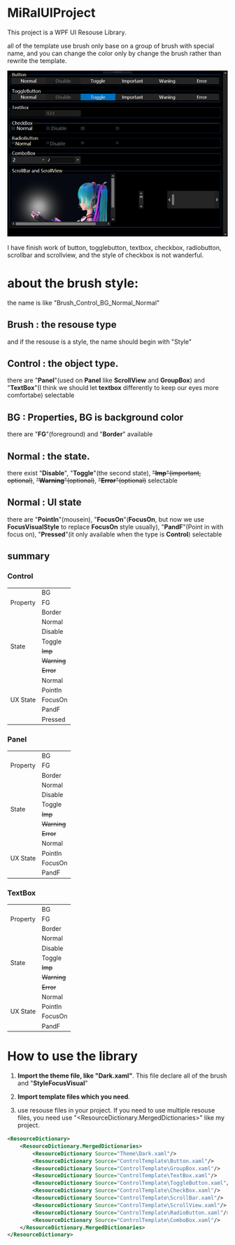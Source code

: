 # MiRaIUIProject

This project is a WPF UI Resouse Library.

all of the template use brush only base on a group of brush with special name, and you can change the color only by change the brush rather than rewrite the template.

![20181224](./Imgs/20181224.png)

I have finish work of button, togglebutton, textbox, checkbox, radiobutton, scrollbar and scrollview, and the style of checkbox is not wanderful.


# about the brush style:
the name is like "Brush_Control_BG_Normal_Normal"

## Brush : the resouse type
and if the resouse is a style, the name should begin with "Style"

## Control : the object type.
there are "**Panel**"(used on **Panel** like **ScrollView** and **GroupBox**) and "**TextBox**"(I think we should let **textbox** differently to keep our eyes more comfortabe) selectable

## BG : Properties, BG is background color
there are "**FG**"(foreground) and "**Border**" available
## Normal : the state.
there exist "**Disable**", "**Toggle**"(the second state), ~~"**Imp**"(important, optional)~~, ~~"**Warning**"(optional)~~, ~~"**Error**"(optional)~~ selectable

## Normal : UI state
there are "**PointIn**"(mousein), "**FocusOn**"(**FocusOn**, but now we use **FocusVisualStyle** to replace **FocusOn** style usually), "**PandF**"(Point in with focus on), "**Pressed**"(it only available when the type is **Control**) selectable

## summary
### Control
<table>
<tr>
	<td rowspan="3">Property</td>
	<td>BG</td>
</tr>
<tr> <td>FG</td> </tr>
<tr> <td>Border</td> </tr>
<tr>
	<td rowspan="6">State</td>
	<td>Normal</td>
</tr>
<tr> <td>Disable</td> </tr>
<tr> <td>Toggle</td> </tr>
<tr> <td><s>Imp</s></td> </tr>
<tr> <td><s>Warning</s></td> </tr>
<tr> <td><s>Error</s></td> </tr>

<tr>
	<td rowspan="5">UX State</td>
	<td>Normal</td>
</tr>
<tr> <td>PointIn</td> </tr>
<tr> <td>FocusOn</td> </tr>
<tr> <td>PandF</td> </tr>
<tr> <td>Pressed</td> </tr>

</table>

### Panel
<table>

<tr>
	<td rowspan="3">Property</td>
	<td>BG</td>
</tr>
<tr> <td>FG</td> </tr>
<tr> <td>Border</td> </tr>
<tr>
	<td rowspan="6">State</td>
	<td>Normal</td>
</tr>
<tr> <td>Disable</td> </tr>
<tr> <td>Toggle</td> </tr>
<tr> <td><s>Imp</s></td> </tr>
<tr> <td><s>Warning</s></td> </tr>
<tr> <td><s>Error</s></td> </tr>

<tr>
	<td rowspan="4">UX State</td>
	<td>Normal</td>
</tr>
<tr> <td>PointIn</td> </tr>
<tr> <td>FocusOn</td> </tr>
<tr> <td>PandF</td> </tr>
</table>

### TextBox
<table>
<tr>
	<td rowspan="3">Property</td>
	<td>BG</td>
</tr>
<tr> <td>FG</td> </tr>
<tr> <td>Border</td> </tr>
<tr>
	<td rowspan="6">State</td>
	<td>Normal</td>
</tr>
<tr> <td>Disable</td> </tr>
<tr> <td>Toggle</td> </tr>
<tr> <td><s>Imp</s></td> </tr>
<tr> <td><s>Warning</s></td> </tr>
<tr> <td><s>Error</s></td> </tr>

<tr>
	<td rowspan="4">UX State</td>
	<td>Normal</td>
</tr>
<tr> <td>PointIn</td> </tr>
<tr> <td>FocusOn</td> </tr>
<tr> <td>PandF</td> </tr>
</table>

# How to use the library
1. **Import the theme file, like "Dark.xaml"**. This file declare all of the brush and "**StyleFocusVisual**"

2. **Import template files which you need**. 

3. use resouse files in your project. If you need to use multiple resouse files, you need use "<ResourceDictionary.MergedDictionaries>" like my project.
``` xml
<ResourceDictionary>
	<ResourceDictionary.MergedDictionaries>
		<ResourceDictionary Source="Theme\Dark.xaml"/>
		<ResourceDictionary Source="ControlTemplate\Button.xaml"/>
		<ResourceDictionary Source="ControlTemplate\GroupBox.xaml"/>
		<ResourceDictionary Source="ControlTemplate\TextBox.xaml"/>
		<ResourceDictionary Source="ControlTemplate\ToggleButton.xaml"/>
		<ResourceDictionary Source="ControlTemplate\CheckBox.xaml"/>
		<ResourceDictionary Source="ControlTemplate\ScrollBar.xaml"/>
		<ResourceDictionary Source="ControlTemplate\ScrollView.xaml"/>
		<ResourceDictionary Source="ControlTemplate\RadioButton.xaml"/>
		<ResourceDictionary Source="ControlTemplate\ComboBox.xaml"/>
	</ResourceDictionary.MergedDictionaries>
</ResourceDictionary>
```
